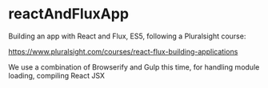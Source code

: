 # reactAndFluxApp

Building an app with React and Flux, ES5, following a Pluralsight course:

https://www.pluralsight.com/courses/react-flux-building-applications

We use a combination of Browserify and Gulp this time, for handling module loading, compiling React JSX